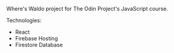 Where's Waldo project for The Odin Project's JavaScript course.

Technologies:
* React
* Firebase Hosting
* Firestore Database
